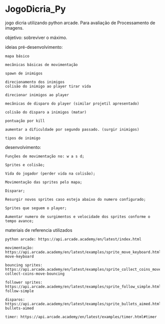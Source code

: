 # JogoDicria_Py
jogo dicria utilizando python arcade. Para avaliação de Processamento de imagens.

objetivo: sobreviver o máximo.

ideias pré-desenvolvimento:

    mapa básico

    mecânicas básicas de movimentação 

    spawn de inimigos 

    direcionamento dos inimigos
    colisão do inimigo ao player tirar vida

    direcionar inimigos ao player 

    mecânicas de disparo do player (similar projetil apresentado)

    colisão do disparo a inimigos (matar)

    pontuação por kill

    aumentar a dificuldade por segundo passado. (surgir inimigos)

    tipos de inimigo


desenvolvimento:

    Funções de movimentação no: w a s d;

    Sprites e colisão;

    Vida do jogador (perder vida na colisão);

    Movimentação das sprites pelo mapa;

    Disparar;

    Resurgir novos sprites caso esteja abaixo do numero configurado;

    Sprites que seguem o player;

    Aumentar numero de surgimentos e velocidade dos sprites conforme o tempo avance;






materiais de referencia utilizados 

    python arcade: https://api.arcade.academy/en/latest/index.html

    movimentação: https://api.arcade.academy/en/latest/examples/sprite_move_keyboard.html#sprite-move-keyboard
    
    bouncing sprites: https://api.arcade.academy/en/latest/examples/sprite_collect_coins_move_bouncing.html#sprite-collect-coins-move-bouncing

    follower sprites: https://api.arcade.academy/en/latest/examples/sprite_follow_simple.html#sprite-follow-simple

    disparos: https://api.arcade.academy/en/latest/examples/sprite_bullets_aimed.html#sprite-bullets-aimed

    timer: https://api.arcade.academy/en/latest/examples/timer.html#timer
